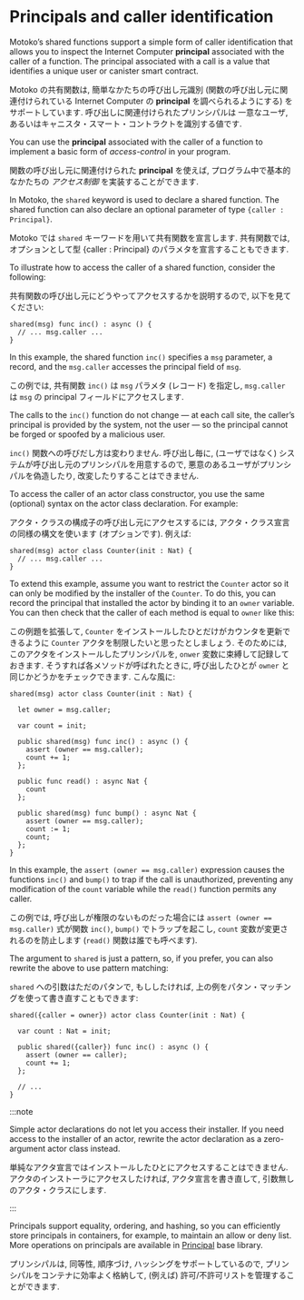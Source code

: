 # Principals and caller identification

Motoko’s shared functions support a simple form of caller identification that allows you to inspect the Internet Computer **principal** associated with the caller of a function. The principal associated with a call is a value that identifies a unique user or canister smart contract.

Motoko の共有関数は, 簡単なかたちの呼び出し元識別 (関数の呼び出し元に関連付けられている Internet Computer の **principal** を調べられるようにする) をサポートしています. 呼び出しに関連付けられたプリンシパルは 一意なユーザ, あるいはキャニスタ・スマート・コントラクトを識別する値です.

You can use the **principal** associated with the caller of a function to implement a basic form of *access-control* in your program.

関数の呼び出し元に関連付けられた **principal** を使えば, プログラム中で基本的なかたちの _アクセス制御_ を実装することができます.

In Motoko, the `shared` keyword is used to declare a shared function. The shared function can also declare an optional parameter of type `{caller : Principal}`.

Motoko では `shared` キーワードを用いて共有関数を宣言します. 共有関数では, オプションとして型 {caller : Principal} のパラメタを宣言することもできます.

To illustrate how to access the caller of a shared function, consider the following:

共有関数の呼び出し元にどうやってアクセスするかを説明するので, 以下を見てください:

``` motoko
shared(msg) func inc() : async () {
  // ... msg.caller ...
}
```

In this example, the shared function `inc()` specifies a `msg` parameter, a record, and the `msg.caller` accesses the principal field of `msg`.

この例では, 共有関数 `inc()` は `msg` パラメタ (レコード) を指定し, `msg.caller` は `msg` の principal フィールドにアクセスします.

The calls to the `inc()` function do not change — at each call site, the caller’s principal is provided by the system, not the user — so the principal cannot be forged or spoofed by a malicious user.

`inc()` 関数への呼びだし方は変わりません. 呼び出し毎に, (ユーザではなく) システムが呼び出し元のプリンシパルを用意するので, 悪意のあるユーザがプリンシパルを偽造したり, 改変したりすることはできません.

To access the caller of an actor class constructor, you use the same (optional) syntax on the actor class declaration. For example:

アクタ・クラスの構成子の呼び出し元にアクセスするには, アクタ・クラス宣言の同様の構文を使います (オプションです). 例えば:

``` motoko
shared(msg) actor class Counter(init : Nat) {
  // ... msg.caller ...
}
```

To extend this example, assume you want to restrict the `Counter` actor so it can only be modified by the installer of the `Counter`. To do this, you can record the principal that installed the actor by binding it to an `owner` variable. You can then check that the caller of each method is equal to `owner` like this:

この例題を拡張して, `Counter` をインストールしたひとだけがカウンタを更新できるように `Counter` アクタを制限したいと思ったとしましょう. そのためには, このアクタをインストールしたプリンシパルを, `onwer` 変数に束縛して記録しておきます. そうすれば各メソッドが呼ばれたときに, 呼び出したひとが `owner` と同じかどうかをチェックできます. こんな風に:

``` motoko
shared(msg) actor class Counter(init : Nat) {

  let owner = msg.caller;

  var count = init;

  public shared(msg) func inc() : async () {
    assert (owner == msg.caller);
    count += 1;
  };

  public func read() : async Nat {
    count
  };

  public shared(msg) func bump() : async Nat {
    assert (owner == msg.caller);
    count := 1;
    count;
  };
}
```

In this example, the `assert (owner == msg.caller)` expression causes the functions `inc()` and `bump()` to trap if the call is unauthorized, preventing any modification of the `count` variable while the `read()` function permits any caller.

この例では, 呼び出しが権限のないものだった場合には `assert (owner == msg.caller)` 式が関数 `inc()`, `bump()` でトラップを起こし, `count` 変数が変更されるのを防止します (`read()` 関数は誰でも呼べます).

The argument to `shared` is just a pattern, so, if you prefer, you can also rewrite the above to use pattern matching:

`shared` への引数はただのパタンで, もししたければ, 上の例をパタン・マッチングを使って書き直すこともできます:

``` motoko
shared({caller = owner}) actor class Counter(init : Nat) {

  var count : Nat = init;

  public shared({caller}) func inc() : async () {
    assert (owner == caller);
    count += 1;
  };

  // ...
}
```

:::note

Simple actor declarations do not let you access their installer. If you need access to the installer of an actor, rewrite the actor declaration as a zero-argument actor class instead.

単純なアクタ宣言ではインストールしたひとにアクセスすることはできません. アクタのインストーラにアクセスしたければ, アクタ宣言を書き直して, 引数無しのアクタ・クラスにします.

:::

Principals support equality, ordering, and hashing, so you can efficiently store principals in containers, for example, to maintain an allow or deny list. More operations on principals are available in [Principal](../../../../references/motoko-ref/principal) base library.

プリンシパルは, 同等性, 順序づけ, ハッシングをサポートしているので, プリンシパルをコンテナに効率よく格納して, (例えば) 許可/不許可リストを管理することができます.
